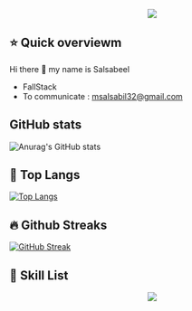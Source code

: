 
 <p align="center">
  <!-- Typing SVG by DenverCoder1 - https://github.com/DenverCoder1/readme-typing-svg -->
  <a href="https://github.com/salsabeelDwaikat/readme-typing-svg">
    <img src="https://readme-typing-svg.demolab.com/?lines=Full-stac%20web%20and%20app%20developer💻;Computer%20Engineer%20👷;5%2B%20years%20of%20coding%20experience%20💪;Always%20learning%20new%20things%20🦕&font=Fira%20Code&center=true&width=440&height=45&color=555555&vCenter=true&pause=1000&size=22" /></a>
</p>

 ## ⭐ Quick overviewm
 Hi there 👋 my name is Salsabeel
 - FallStack 
 - To communicate : msalsabil32@gmail.com

## GitHub stats
![Anurag's GitHub stats](https://github-readme-stats.vercel.app/api?username=salsabeelDwaikat&show_icons=true&theme=dark)

## 🏅 Top Langs
[![Top Langs](https://github-readme-stats.vercel.app/api/top-langs/?username=salsabeelDwaikat&layout=compact)]([https://github.com/anuraghazra/github-readme-stats](https://github.com/salsabeelDwaikat?tab=repositories))

## 🔥 Github Streaks
[![GitHub Streak](https://streak-stats.demolab.com/?user=salsabeelDwaikat)](https://git.io/streak-stats)


## 💙 Skill List
<p align="center">
  <a href="https://skillicons.dev">
    <img src="https://skillicons.dev/icons?i=git,androidstudio,arduino,c,cpp,css,dart,discord,flutter,github,html,js,py,eclipse,firebase,jenkins,mongodb,mysql,nodejs,postman,vscode" />
  </a>
</p>

